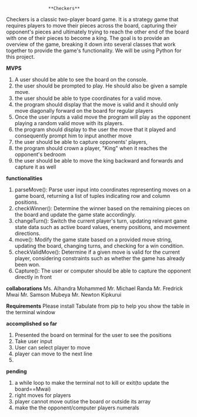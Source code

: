 					**Checkers** 
Checkers is a classic two-player board game. It is a strategy game that requires players to move their pieces across the board, capturing their opponent's pieces and ultimately trying to reach the other end of the board with one of their pieces to become a king. The  goal is to provide an overview of the game, breaking it down into several classes that work together to provide the game's functionality. We will be using Python for this project.

 **MVPS**
 1. A user should be able to see the board on the console.
 2. the user should be prompted to play. He should also be given a sample move.
 3. the user should be able to type coordinates for a valid move.
 5. the program should display that the move is valid and it should only move diagonally forward on the board for regular players
 6. Once the user inputs a valid move the program will play as the opponent playing a random valid move with its players.
 7. the program should display to the user the move that it played and consequently prompt him to input another move
 8. the user should be able to capture opponents' players,
 9. the program should crown a player, "King" when it reaches the opponent's bedroom
 10. the user should be able to move the king backward and forwards and capture it as well

**functionalities**
1. parseMove(): Parse user input into coordinates representing moves on a game board, returning a list of tuples indicating row and column positions.
2. checkWinner(): Determine the winner based on the remaining pieces on the board and update the game state accordingly.
3. changeTurn(): Switch the current player's turn, updating relevant game state data such as active board values, enemy positions, and movement directions.
4. move(): Modify the game state based on a provided move string, updating the board, changing turns, and checking for a win condition.
5. checkValidMove(): Determine if a given move is valid for the current player, considering constraints such as whether the game has already been won.
6. Capture(): The user or computer should be able to capture the opponent directly in front

**collaborations**
Ms. Alhandra Mohammed
Mr. Michael Randa
Mr. Fredrick Mwai
Mr. Samson Mubeya
Mr. Newton Kipkurui


**Requirements**
Please install Tabulate from pip to help you show the table in the terminal window


**accomplished so far**
1. Presented the board on terminal for the user to see the positions
2. Take user input
3. User can select player to move
4. player can move to the next line
5. 

**pending**
1. a while loop to make the terminal not to kill or exit(to update the board==Mwai)
2. right moves for players
3. player cannot move outise the board or outside its array
4. make the the opponent/computer players numerals